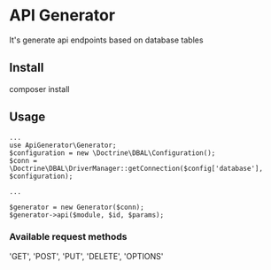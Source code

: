 # API Generator

It's generate api endpoints based on database tables

## Install

composer install

## Usage

```
...
use ApiGenerator\Generator;
$configuration = new \Doctrine\DBAL\Configuration();
$conn = \Doctrine\DBAL\DriverManager::getConnection($config['database'], $configuration);

...

$generator = new Generator($conn);
$generator->api($module, $id, $params);

```

### Available request methods

'GET', 'POST', 'PUT', 'DELETE', 'OPTIONS'

